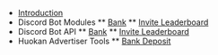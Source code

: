 * [Introduction](/)
* Discord Bot Modules
** [Bank](/huokanbot/modules/bank.md)
** [Invite Leaderboard](/huokanbot/modules/invite-leaderboard.md)
* Discord Bot API
** [Bank](/huokanbot/api/bank.md)
** [Invite Leaderboard](/huokanbot/api/invite-leaderboard.md)
* Huokan Advertiser Tools
** [Bank Deposit](/huokan-advertiser-tools/bank-deposit.md)
